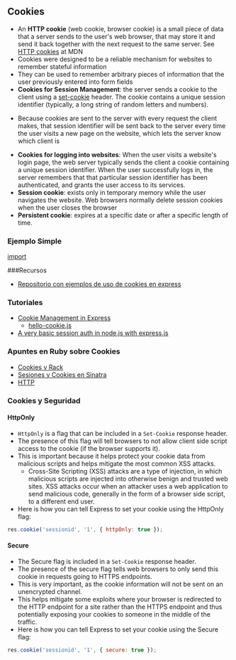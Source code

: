 ## Cookies


* An **HTTP cookie** (web cookie, browser cookie) is a small piece of data that a server sends to the user's web browser, that may store it and send it back together with the next request to the same server. See [HTTP cookies](https://developer.mozilla.org/en-US/docs/Web/HTTP/Cookies) at MDN
* Cookies were designed to be a reliable mechanism for websites to remember stateful information 
* They can be used to remember arbitrary pieces of information that the
user previously entered into form fields 
*  **Cookies for Session Management**: the server sends a cookie to the client using a [set-cookie](https://developer.mozilla.org/en-US/docs/Web/HTTP/Headers/Set-Cookie) header. The cookie contains a unique session identifier (typically, a long string of random letters and numbers). 
  - Because cookies are sent to the server with every request the client makes, that session identifier will be sent back to the server every time the user visits a new page on the website, which lets the server know which client is
* **Cookies for logging into websites**: When the user visits a website's login page, the web server typically sends the client a cookie containing a unique session identifier. When the user successfully logs in, the server remembers that that particular session identifier has been authenticated, and grants the user access to its services.
* **Session cookie**: exists only in temporary memory while the user navigates the website. Web browsers normally delete session cookies when the user closes the browser
* **Persistent cookie**: expires at a specific date or after a specific length of time.

### Ejemplo Simple

[import](https://github.com/ULL-ESIT-DSI-1617/express-cookies-examples/blob/master/hello-cookie.js)

###Recursos

* [Repositorio con ejemplos de uso de cookies en express](https://github.com/ULL-ESIT-DSI-1617/express-cookies-examples)

### Tutoriales 
* [Cookie Management in Express](https://www.codementor.io/noddy/cookie-management-in-express-js-du107rmna) 
  - [hello-cookie.js](https://github.com/ULL-ESIT-DSI-1617/express-cookies-examples/blob/master/hello-cookie.js)
* [A very basic session auth in node.js with express.js](http://www.codexpedia.com/node-js/a-very-basic-session-auth-in-node-js-with-express-js/)

### Apuntes en Ruby sobre Cookies

* [Cookies y Rack](http://crguezl.github.io/apuntes-ruby/node401.html)
* [Sesiones y Cookies en Sinatra](http://crguezl.github.io/apuntes-ruby/node455.html)
* [HTTP](http://crguezl.github.io/apuntes-ruby/node388.html)


### Cookies y Seguridad

#### HttpOnly

* `HttpOnly` is a flag that can be included in a `Set-Cookie` response header. 
* The presence of this flag will tell browsers to not allow client side script access to the cookie (if the browser supports it). 
* This is important because it helps protect your cookie data from malicious scripts and helps mitigate the most common XSS attacks.
  - Cross-Site Scripting (XSS) attacks are a type of injection, in which malicious scripts are injected into otherwise benign and trusted web sites. XSS attacks occur when an attacker uses a web application to send malicious code, generally in the form of a browser side script, to a different end user.
* Here is how you can tell Express to set your cookie using the HttpOnly flag:
```javascript
res.cookie('sessionid', '1', { httpOnly: true });
```

#### Secure

* The Secure flag is included in a `Set-Cookie` response header. 
* The presence of the secure flag tells web browsers to only send this cookie in requests going to HTTPS endpoints. 
* This is very important, as the cookie information will not be sent on an unencrypted channel. 
* This helps mitigate some exploits where your browser is redirected to the HTTP endpoint for a site rather than the HTTPS endpoint and thus potentially exposing your cookies to someone in the middle of the traffic.
* Here is how you can tell Express to set your cookie using the Secure flag:
```javascript
res.cookie('sessionid', '1', { secure: true });
```


